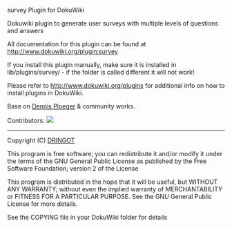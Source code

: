 survey Plugin for DokuWiki

Dokuwiki plugin to generate user surveys with multiple levels of questions and answers

All documentation for this plugin can be found at
http://www.dokuwiki.org/plugin:survey

If you install this plugin manually, make sure it is installed in
lib/plugins/survey/ - if the folder is called different it
will not work!

Please refer to http://www.dokuwiki.org/plugins for additional info
on how to install plugins in DokuWiki.

Base on [Dennis Ploeger](https://github.com/dploeger) & community works.

Contributors:
<a href="https://github.com/dringot/dokuwiki-plugin-survey/graphs/contributors">
  <img src="https://contrib.rocks/image?repo=dringot/dokuwiki-plugin-survey" />
</a>

----
Copyright (C) [DRINGOT](https://github.com/DRINGOT)

This program is free software; you can redistribute it and/or modify
it under the terms of the GNU General Public License as published by
the Free Software Foundation; version 2 of the License

This program is distributed in the hope that it will be useful,
but WITHOUT ANY WARRANTY; without even the implied warranty of
MERCHANTABILITY or FITNESS FOR A PARTICULAR PURPOSE.  See the
GNU General Public License for more details.

See the COPYING file in your DokuWiki folder for details
